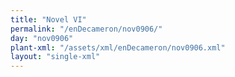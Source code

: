```yaml
---
title: "Novel VI"
permalink: "/enDecameron/nov0906/"
day: "nov0906"
plant-xml: "/assets/xml/enDecameron/nov0906.xml"
layout: "single-xml"
---
```

